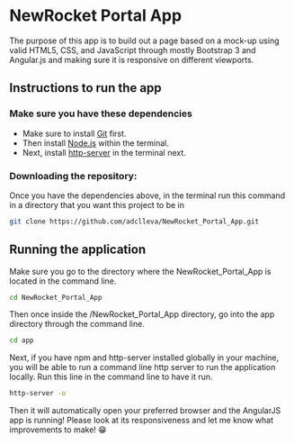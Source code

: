 # NewRocket Portal App

The purpose of this app is to build out a page based on a mock-up using valid HTML5, CSS, and JavaScript through mostly
Bootstrap 3 and Angular.js and making sure it is responsive on different viewports.

## Instructions to run the app

### Make sure you have these dependencies
- Make sure to install [Git](https://git-scm.com/download) first.
- Then install [Node.js](https://nodejs.org/en/download/current/) within the terminal.
- Next, install [http-server](https://www.npmjs.com/package/http-server) in the terminal next.

### Downloading the repository:

Once you have the dependencies above, in the terminal run this command in a directory that you want this project to be in
``` bash
git clone https://github.com/adclleva/NewRocket_Portal_App.git
```

## Running the application

Make sure you go to the directory where the NewRocket_Portal_App is located in the command line.
``` bash
cd NewRocket_Portal_App
```

Then once inside the /NewRocket_Portal_App directory, go into the app directory through the command line.
``` bash
cd app
```

Next, if you have npm and http-server installed globally in your machine, you will be able to run a command line http server to run the application locally. Run this line in the command line to have it run.
``` bash
http-server -o
```

Then it will automatically open your preferred browser and the AngularJS app is running!
Please look at its responsiveness and let me know what improvements to make! :grin:
